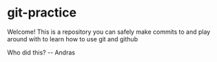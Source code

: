 # git-practice

Welcome! This is a repository you can safely make commits to and play around with to learn how to use git and github

Who did this? -- Andras

